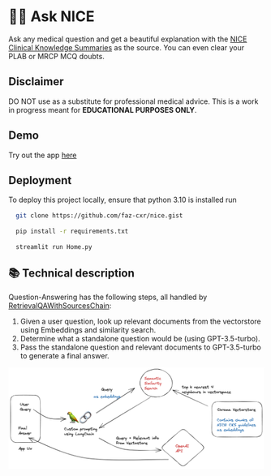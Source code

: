 # 🦜️🔗 Ask NICE

Ask any medical question and get a beautiful explanation with the [NICE Clinical Knowledge Summaries](https://cks.nice.org.uk/) as the source. You can even clear your PLAB or MRCP MCQ doubts.

## Disclaimer
DO NOT use as a substitute for professional medical advice. This is a work in progress meant for **EDUCATIONAL PURPOSES ONLY**.
## Demo

Try out the app [here](https://asknice.streamlit.app)


## Deployment

To deploy this project locally, ensure that python 3.10 is installed run

```bash
  git clone https://github.com/faz-cxr/nice.gist
```

```bash
  pip install -r requirements.txt
```
```bash
  streamlit run Home.py
```
## 📚 Technical description

Question-Answering has the following steps, all handled by [RetrievalQAWithSourcesChain](https://python.langchain.com/en/latest/modules/chains/index_examples/vector_db_qa_with_sources.html):

1. Given a user question, look up relevant documents from the vectorstore using Embeddings and similarity search.
2. Determine what a standalone question would be (using GPT-3.5-turbo).
3. Pass the standalone question and relevant documents to GPT-3.5-turbo to generate a final answer.

![How it works](hiw.png)
